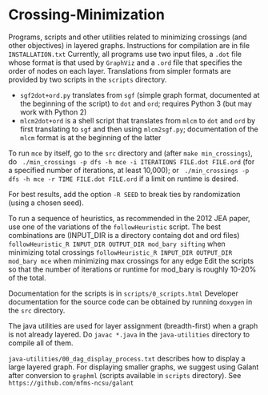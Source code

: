 # Crossing-Minimization
Programs, scripts and other utilities related to minimizing crossings (and other objectives) in layered graphs. Instructions for compilation are in file `INSTALLATION.txt`
Currently, all programs use two input files, a `.dot` file whose format is that used by `GraphViz` and a `.ord` file that specifies the order of nodes on each layer. Translations from simpler formats are provided by two scripts in the `scripts` directory.
- `sgf2dot+ord.py` translates from `sgf` (simple graph format, documented at the beginning of the script) to `dot` and `ord`; requires Python 3 (but may work with Python 2)
- `mlcm2dot+ord` is a shell script that translates from `mlcm` to `dot` and `ord` by first translating to `sgf` and then using `mlcm2sgf.py`; documentation of the `mlcm` format is at the beginning of the latter

To run `mce` by itself, go to the `src` directory and (after `make min_crossings`), do
` ./min_crossings -p dfs -h mce -i ITERATIONS FILE.dot FILE.ord` (for a specified number of iterations, at least 10,000); or
` ./min_crossings -p dfs -h mce -r TIME FILE.dot FILE.ord` if a limit on runtime is desired.

For best results, add the option `-R SEED` to break ties by randomization (using a chosen seed).

To run a sequence of heuristics, as recommended in the 2012 JEA paper, use one of the variations of the `followHeuristic` script. The best combinations are (INPUT_DIR is a directory containg dot and ord files)
`followHeuristic_R INPUT_DIR OUTPUT_DIR mod_bary sifting` when minimizing total crossings
`followHeuristic_R INPUT_DIR OUTPUT_DIR mod_bary mce` when minimizing max crossings for any edge
Edit the scripts so that the number of iterations or runtime for mod_bary is roughly 10-20% of the total.

Documentation for the scripts is in
`scripts/0_scripts.html`
Developer documentation for the source code can be obtained by running `doxygen` in the `src` directory.

The java utilities are used for layer assignment (breadth-first) when a graph is not already layered. Do `javac *.java` in the `java-utilities` directory to compile all of them.

`java-utilities/00_dag_display_process.txt` describes how to display a large layered graph.
For displaying smaller graphs, we suggest using Galant after conversion to `graphml` (scripts available in `scripts` directory). See
`https://github.com/mfms-ncsu/galant`
